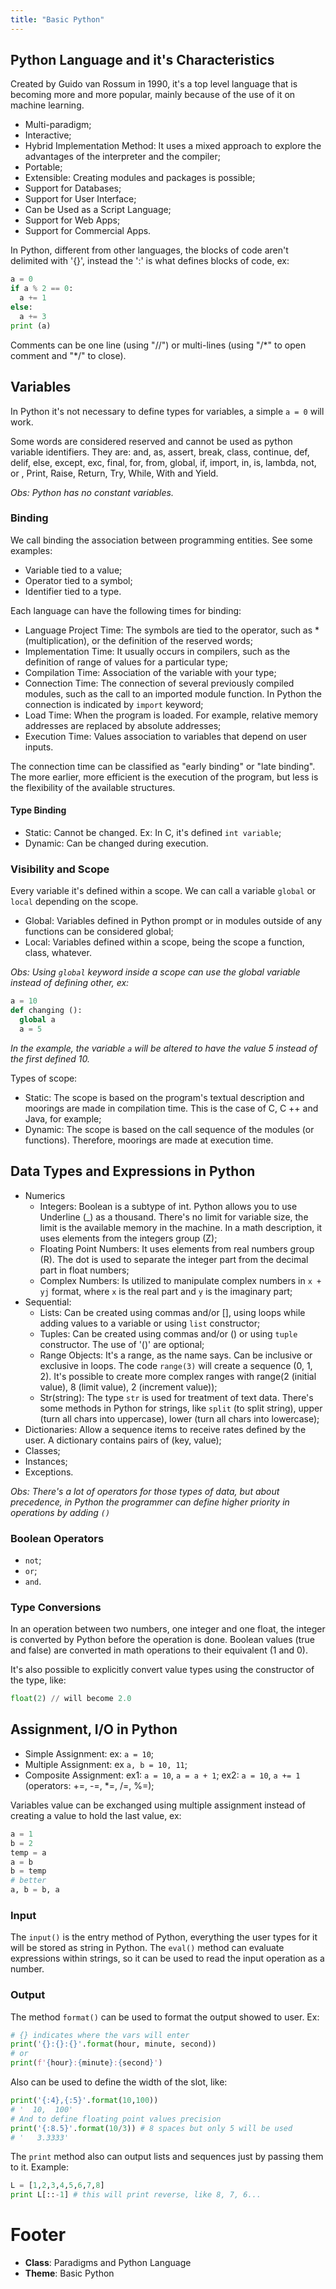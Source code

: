 ```yaml
---
title: "Basic Python"
---
```


## Python Language and it's Characteristics

Created by Guido van Rossum in 1990, it's a top level language that is becoming more and more popular, mainly because of the use of it on machine learning.

- Multi-paradigm;
- Interactive;
- Hybrid Implementation Method: It uses a mixed approach to explore the advantages of the interpreter and the compiler;
- Portable;
- Extensible: Creating modules and packages is possible;
- Support for Databases;
- Support for User Interface;
- Can be Used as a Script Language;
- Support for Web Apps;
- Support for Commercial Apps.

In Python, different from other languages, the blocks of code aren't delimited with '{}', instead the ':' is what defines blocks of code, ex:
```python
a = 0
if a % 2 == 0:
  a += 1
else:
  a += 3
print (a)
```

Comments can be one line (using "//") or multi-lines (using "/*" to open comment and "\*/" to close).

## Variables

In Python it's not necessary to define types for variables, a simple `a = 0` will work.

Some words are considered reserved and cannot be used as python variable identifiers. They are: and, as, assert, break, class, continue, def, delif, else, except, exc, final, for, from, global, if, import, in, is, lambda, not, or , Print, Raise, Return, Try, While, With and Yield.

*Obs: Python has no constant variables.*

### Binding

We call binding the association between programming entities. See some examples:

- Variable tied to a value;
- Operator tied to a symbol;
- Identifier tied to a type.

Each language can have the following times for binding:

- Language Project Time: The symbols are tied to the operator, such as * (multiplication), or the definition of the reserved words;
- Implementation Time: It usually occurs in compilers, such as the definition of range of values for a particular type;
- Compilation Time: Association of the variable with your type;
- Connection Time: The connection of several previously compiled modules, such as the call to an imported module function. In Python the connection is indicated by `import` keyword;
- Load Time: When the program is loaded. For example, relative memory addresses are replaced by absolute addresses;
- Execution Time: Values association to variables that depend on user inputs.

The connection time can be classified as "early binding" or "late binding". The more earlier, more efficient is the execution of the program, but less is the flexibility of the available structures.

#### Type Binding

- Static: Cannot be changed. Ex: In C, it's defined `int variable`;
- Dynamic: Can be changed during execution.

### Visibility and Scope

Every variable it's defined within a scope. We can call a variable `global` or `local` depending on the scope.

- Global:  Variables defined in Python prompt or in modules outside of any functions can be considered global;
- Local: Variables defined within a scope, being the scope a function, class, whatever.

*Obs: Using `global` keyword inside a scope can use the global variable instead of defining other, ex:*
```python
a = 10
def changing ():
  global a
  a = 5
```
*In the example, the variable `a` will be altered to have the value 5 instead of the first defined 10.*

Types of scope:

- Static: The scope is based on the program's textual description and moorings are made in compilation time. This is the case of C, C ++ and Java, for example;
- Dynamic: The scope is based on the call sequence of the modules (or functions). Therefore, moorings are made at execution time.

## Data Types and Expressions in Python

- Numerics
  - Integers: Boolean is a subtype of int. Python allows you to use Underline (_) as a thousand. There's no limit for variable size, the limit is the available memory in the machine. In a math description, it uses elements from the integers group (Z);
  - Floating Point Numbers: It uses elements from real numbers group (R). The dot is used to separate the integer part from the decimal part in float numbers;
  - Complex Numbers: Is utilized to manipulate complex numbers in `x + yj` format, where `x` is the real part and `y` is the imaginary part;
- Sequential:
  - Lists: Can be created using commas and/or [], using loops while adding values to a variable or using `list` constructor;
  - Tuples: Can be created using commas and/or () or using `tuple` constructor. The use of '()' are optional;
  - Range Objects: It's a range, as the name says. Can be inclusive or exclusive in loops. The code `range(3)` will create a sequence (0, 1, 2). It's possible to create more complex ranges with range(2 (initial value), 8 (limit value), 2 (increment value));
  - Str(string): The type `str` is used for treatment of text data. There's some methods in Python for strings, like `split` (to split string), upper (turn all chars into uppercase), lower (turn all chars into lowercase);
- Dictionaries: Allow a sequence items to receive rates defined by the user. A dictionary contains pairs of (key, value);
- Classes;
- Instances;
- Exceptions.

*Obs: There's a lot of operators for those types of data, but about precedence, in Python the programmer can define higher priority in operations by adding `()`*

### Boolean Operators

- `not`;
- `or`;
- `and`.

### Type Conversions

In an operation between two numbers, one integer and one float, the integer is converted by Python before the operation is done. Boolean values (true and false) are converted in math operations to their equivalent (1 and 0).

It's also possible to explicitly convert value types using the constructor of the type, like:
```python
float(2) // will become 2.0
```

## Assignment, I/O in Python

- Simple Assignment: ex: `a = 10`;
- Multiple Assignment: ex `a, b = 10, 11`;
- Composite Assignment: ex1: `a = 10`, `a = a + 1`; ex2: `a = 10`, `a += 1` (operators: +=, -=, *=, /=, %=);

Variables value can be exchanged using multiple assignment instead of creating a value to hold the last value, ex:
```python
a = 1
b = 2
temp = a
a = b
b = temp
# better
a, b = b, a
```

### Input

The `input()` is the entry method of Python, everything the user types for it will be stored as string in Python. The `eval()` method can evaluate expressions within strings, so it can be used to read the input operation as a number.

### Output

The method `format()` can be used to format the output showed to user. Ex:
```python
# {} indicates where the vars will enter
print('{}:{}:{}'.format(hour, minute, second))
# or
print(f'{hour}:{minute}:{second}')
```
Also can be used to define the width of the slot, like:
```python
print('{:4},{:5}'.format(10,100))
# '  10,  100'
# And to define floating point values precision
print('{:8.5}'.format(10/3)) # 8 spaces but only 5 will be used
# '   3.3333'
```
The `print` method also can output lists and sequences just by passing them to it. Example:
```python
L = [1,2,3,4,5,6,7,8]
print L[::-1] # this will print reverse, like 8, 7, 6...
```

# Footer

- **Class**: Paradigms and Python Language
- **Theme**: Basic Python